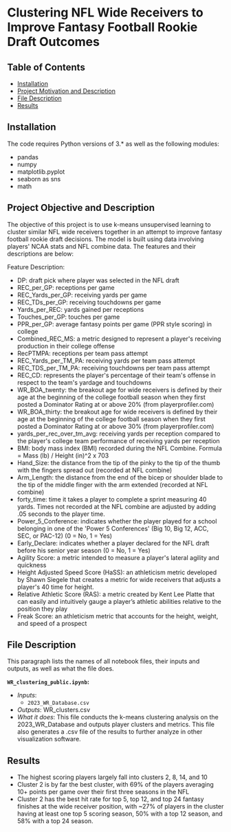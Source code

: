# Clustering NFL Wide Receivers to Improve Fantasy Football Rookie Draft Outcomes

## Table of Contents
* [Installation](#Installation)
* [Project Motivation and Description](#motivation)
* [File Description](#description)
* [Results](#Results)


## Installation
The code requires Python versions of 3.* as well as the following modules:
* pandas
* numpy
* matplotlib.pyplot
* seaborn as sns
* math


## Project Objective and Description <a name="motivation"></a>
The objective of this project is to use k-means unsupervised learning to cluster similar NFL wide receivers together in an attempt to improve fantasy football rookie draft decisions. The model is built using data involving players' NCAA stats and NFL combine data. The features and their descriptions are below:

Feature Description:
* DP: draft pick where player was selected in the NFL draft
* REC_per_GP: receptions per game
* REC_Yards_per_GP: receiving yards per game
* REC_TDs_per_GP: receiving touchdowns per game
* Yards_per_REC: yards gained per receptions
* Touches_per_GP: touches per game
* PPR_per_GP: average fantasy points per game (PPR style scoring) in college
* Combined_REC_MS: a metric designed to represent a player's receiving production in their college offense
* RecPTMPA: receptions per team pass attempt
* REC_Yards_per_TM_PA: receiving yards per team pass attempt
* REC_TDS_per_TM_PA: receiving touchdowns per team pass attempt
* REC_CD: represents the player's percentage of their team's offense in respect to the team's yardage and touchdowns
* WR_BOA_twenty: the breakout age for wide receivers is defined by their age at the beginning of the college football season when they first posted a Dominator Rating at or above 20% (from playerprofiler.com)
* WR_BOA_thirty: the breakout age for wide receivers is defined by their age at the beginning of the college football season when they first posted a Dominator Rating at or above 30% (from playerprofiler.com)
* yards_per_rec_over_tm_avg: receiving yards per reception compared to the player's college team performance of receiving yards per reception
* BMI: body mass index (BMI) recorded during the NFL Combine. Formula = Mass (lb) / Height (in)^2 x 703
* Hand_Size: the distance from the tip of the pinky to the tip of the thumb with the fingers spread out (recorded at NFL combine)
* Arm_Length: the distance from the end of the bicep or shoulder blade to the tip of the middle finger with the arm extended (recorded at NFL combine)
* forty_time: time it takes a player to complete a sprint measuring 40 yards. Times not recorded at the NFL combine are adjusted by adding .05 seconds to the player time.
* Power_5_Conference: indicates whether the player played for a school belonging in one of the 'Power 5 Conferences' (Big 10, Big 12, ACC, SEC, or PAC-12) (0 = No, 1 = Yes)
* Early_Declare: indicates whether a player declared for the NFL draft before his senior year season (0 = No, 1 = Yes)
* Agility Score: a metric intended to measure a player's lateral agility and quickness
* Height Adjusted Speed Score (HaSS): an athleticism metric developed by Shawn Siegele that creates a metric for wide receivers that adjusts a player's 40 time for height.
* Relative Athletic Score (RAS): a metric created by Kent Lee Platte that can easily and intuitively gauge a player’s athletic abilities relative to the position they play
* Freak Score: an athleticism metric that accounts for the height, weight, and speed of a prospect


## File Description <a name="description"></a>
This paragraph lists the names of all notebook files, their inputs and outputs, as well as what the file does.


**`WR_clustering_public.ipynb`:**
* _Inputs_:
    * `2023_WR_Database.csv`
* _Outputs_: WR_clusters.csv
* _What it does_: This file conducts the k-means clustering analysis on the 2023_WR_Database and outputs player clusters and metrics. This file also generates a .csv file of the results to further analyze in other visualization software.


## Results
* The highest scoring players largely fall into clusters 2, 8, 14, and 10
* Cluster 2 is by far the best cluster, with 69% of the players averaging 10+ points per game over their first three seasons in the NFL 
* Cluster 2 has the best hit rate for top 5, top 12, and top 24 fantasy finishes at the wide receiver position, with ~27% of players in the cluster having at least one top 5 scoring season, 50% with a top 12 season, and 58% with a top 24 season. 
